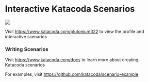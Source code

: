 # Interactive Katacoda Scenarios

[![](http://shields.katacoda.com/katacoda/plutonium322/count.svg)](https://www.katacoda.com/plutonium322 "Get your profile on Katacoda.com")

Visit https://www.katacoda.com/plutonium322 to view the profile and interactive scenarios

### Writing Scenarios
Visit https://www.katacoda.com/docs to learn more about creating Katacoda scenarios

For examples, visit https://github.com/katacoda/scenario-example
